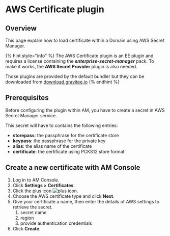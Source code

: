 # AWS Certificate plugin

## Overview

This page explain how to load certificate within a Domain using AWS Secret Manager.

{% hint style="info" %}
The AWS Certificate plugin is an EE plugin and requires a license containing the _**enterprise-secret-manager**_ pack. To make it works, the **AWS Secret Provider** plugin is also needed.

Those plugins are provided by the default bundler but they can be downloaded from [download.gravitee.io](https://download.gravitee.io/#graviteeio-ee/plugins/)
{% endhint %}

## Prerequisites

Before configuring the plugin within AM, you have to create a secret in AWS Secret Manager service.

This secret will have to contains the following entries:

* **storepass**: the passphrase for the certificate store
* **keypass**: the passphrase for the private key
* **alias**: the alias name of the certificate
* **certificate**: the certificate using PCKS12 store format&#x20;

## Create a new certificate with AM Console <a href="#create-a-new-certificate-with-am-console" id="create-a-new-certificate-with-am-console"></a>

1. Log in to AM Console.
2. Click **Settings > Certificates**.
3. Click the plus icon ![plus icon](https://documentation.gravitee.io/~gitbook/image?url=https%3A%2F%2Fdocs.gravitee.io%2Fimages%2Ficons%2Fplus-icon.png\&width=300\&dpr=4\&quality=100\&sign=d153b85e\&sv=1).
4. Choose the AWS certificate type and click **Next**.
5. Give your certificate a name, then enter the details of AWS settings to retrieve the secret.
   1. secret name
   2. region
   3. provide authentication credentials
6. Click **Create**.
